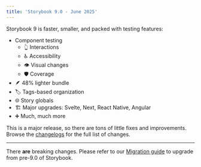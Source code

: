 ```yaml
---
title: 'Storybook 9.0 - June 2025'
---
```


Storybook 9 is faster, smaller, and packed with testing features:

- Component testing
  - 👆 Interactions
  - ♿️ Accessibility
  - 👁️ Visual changes
  - 🛡️ Coverage
- 🪶 48% lighter bundle
- 🏷️ Tags-based organization
- 🌐 Story globals
- 🏗️ Major upgrades: Svelte, Next, React Native, Angular
- ➕ Much, much more

This is a major release, so there are tons of little fixes and improvements. Browse the [changelogs](https://github.com/storybookjs/storybook/blob/next/CHANGELOG.md) for the full list of changes.

---

There **are** breaking changes. Please refer to our
[Migration guide](https://storybook.js.org/docs/9/migration-guide) to upgrade from
pre-9.0 of Storybook.
